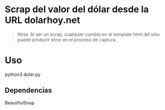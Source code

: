 # Scrap del valor del dólar desde la URL dolarhoy.net
> Nota: Al ser un scrap, cualquier cambio en el template html del sitio puede producir error en el proceso de captura.

# Uso
python3 dolar.py

## Dependencias
BeautifulSoup
